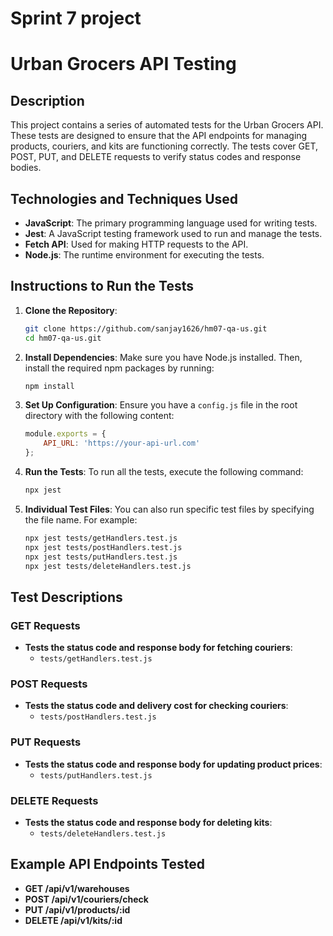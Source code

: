 # Sprint 7 project
# Urban Grocers API Testing

## Description

This project contains a series of automated tests for the Urban Grocers API. These tests are designed to ensure that the API endpoints for managing products, couriers, and kits are functioning correctly. The tests cover GET, POST, PUT, and DELETE requests to verify status codes and response bodies.

## Technologies and Techniques Used

- **JavaScript**: The primary programming language used for writing tests.
- **Jest**: A JavaScript testing framework used to run and manage the tests.
- **Fetch API**: Used for making HTTP requests to the API.
- **Node.js**: The runtime environment for executing the tests.

## Instructions to Run the Tests

1. **Clone the Repository**:
    ```sh
    git clone https://github.com/sanjay1626/hm07-qa-us.git
    cd hm07-qa-us.git
    ```

2. **Install Dependencies**:
    Make sure you have Node.js installed. Then, install the required npm packages by running:
    ```sh
    npm install
    ```

3. **Set Up Configuration**:
    Ensure you have a `config.js` file in the root directory with the following content:
    ```js
    module.exports = {
        API_URL: 'https://your-api-url.com'
    };
    ```

4. **Run the Tests**:
    To run all the tests, execute the following command:
    ```sh
    npx jest
    ```

5. **Individual Test Files**:
    You can also run specific test files by specifying the file name. For example:
    ```sh
    npx jest tests/getHandlers.test.js
    npx jest tests/postHandlers.test.js
    npx jest tests/putHandlers.test.js
    npx jest tests/deleteHandlers.test.js
    ```

## Test Descriptions

### GET Requests

- **Tests the status code and response body for fetching couriers**:
    - `tests/getHandlers.test.js`

### POST Requests

- **Tests the status code and delivery cost for checking couriers**:
    - `tests/postHandlers.test.js`

### PUT Requests

- **Tests the status code and response body for updating product prices**:
    - `tests/putHandlers.test.js`

### DELETE Requests

- **Tests the status code and response body for deleting kits**:
    - `tests/deleteHandlers.test.js`

## Example API Endpoints Tested

- **GET /api/v1/warehouses**
- **POST /api/v1/couriers/check**
- **PUT /api/v1/products/:id**
- **DELETE /api/v1/kits/:id**



